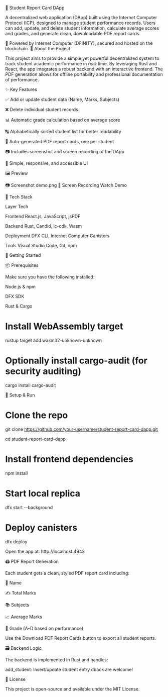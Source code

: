 📘 Student Report Card DApp

A decentralized web application (DApp) built using the Internet Computer Protocol (ICP), designed to manage student performance records. Users can add, update, and delete student information, calculate average scores and grades, and generate clean, downloadable PDF report cards.

🔐 Powered by Internet Computer (DFINITY), secured and hosted on the blockchain.
🧠 About the Project

This project aims to provide a simple yet powerful decentralized system to track student academic performance in real-time. By leveraging Rust and React, the app integrates a robust backend with an interactive frontend. The PDF generation allows for offline portability and professional documentation of performance.

✨ Key Features

✅ Add or update student data (Name, Marks, Subjects)

❌ Delete individual student records

📊 Automatic grade calculation based on average score

🔠 Alphabetically sorted student list for better readability

📄 Auto-generated PDF report cards, one per student

📷 Includes screenshot and screen recording of the DApp

🎨 Simple, responsive, and accessible UI

🖼 Preview

📷 Screenshot
demo.png
🎥 Screen Recording
Watch Demo

🧰 Tech Stack

Layer	Tech

Frontend	React.js, JavaScript, jsPDF

Backend	Rust, Candid, ic-cdk, Wasm

Deployment	DFX CLI, Internet Computer Canisters

Tools	Visual Studio Code, Git, npm

🏁 Getting Started

📦 Prerequisites

Make sure you have the following installed:

Node.js & npm

DFX SDK

Rust & Cargo

# Install WebAssembly target

rustup target add wasm32-unknown-unknown

# Optionally install cargo-audit (for security auditing)

cargo install cargo-audit

🚀 Setup & Run

# Clone the repo

git clone https://github.com/your-username/student-report-card-dapp.git

cd student-report-card-dapp

# Install frontend dependencies

npm install

# Start local replica

dfx start --background

# Deploy canisters

dfx deploy

Open the app at: http://localhost:4943

🖨 PDF Report Generation

Each student gets a clean, styled PDF report card including:

📌 Name

✍️ Total Marks

📚 Subjects

📈 Average Marks

🏅 Grade (A–D based on performance)

Use the Download PDF Report Cards button to export all student reports.

🗃 Backend Logic

The backend is implemented in Rust and handles:

add_student: Insert/update student entry
dback are welcome!

📜 License

This project is open-source and available under the MIT License.

